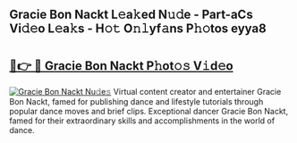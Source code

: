 ## Gracie Bon Nackt L𝚎a𝚔ed N𝚞𝚍e - Part-aCs Vi𝚍𝚎o L𝚎a𝚔s - H𝚘𝚝 O𝚗𝚕yf𝚊ns P𝚑𝚘tos eyya8

# <h2><a href="http://kf8d3v.oniu.top/?m=Gracie+Bon+Nackt">🔗👉 🔴 Gracie Bon Nackt P𝚑ot𝚘𝚜 V𝚒d𝚎o</a></h2>

[![Gracie Bon Nackt Nu𝚍e𝚜](https://i.imgur.com/0qMVB7G.gif)](http://kf8d3v.oniu.top/?m=Gracie+Bon+Nackt)
Virtual content creator and entertainer Gracie Bon Nackt, famed for publishing dance and lifestyle tutorials through popular dance moves and brief clips. Exceptional dancer Gracie Bon Nackt, famed for their extraordinary skills and accomplishments in the world of dance.  
